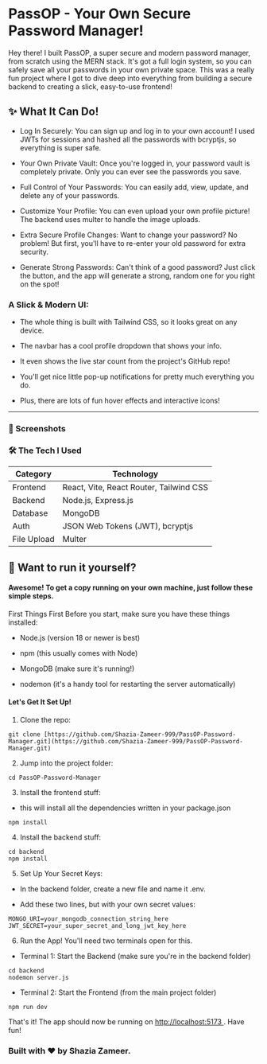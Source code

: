# PassOP - Your Own Secure Password Manager!
Hey there! I built PassOP, a super secure and modern password manager, from scratch using the MERN stack. It's got a full login system, so you can safely save all your passwords in your own private space. This was a really fun project where I got to dive deep into everything from building a secure backend to creating a slick, easy-to-use frontend!

## ✨ What It Can Do!
* Log In Securely: You can sign up and log in to your own account! I used JWTs for sessions and hashed all the passwords with bcryptjs, so everything is super safe.

* Your Own Private Vault: Once you're logged in, your password vault is completely private. Only you can ever see the passwords you save.

* Full Control of Your Passwords: You can easily add, view, update, and delete any of your passwords.

* Customize Your Profile: You can even upload your own profile picture! The backend uses multer to handle the image uploads.

* Extra Secure Profile Changes: Want to change your password? No problem! But first, you'll have to re-enter your old password for extra security.

* Generate Strong Passwords: Can't think of a good password? Just click the button, and the app will generate a strong, random one for you right on the spot!

### A Slick & Modern UI:

* The whole thing is built with Tailwind CSS, so it looks great on any device.

* The navbar has a cool profile dropdown that shows your info.

* It even shows the live star count from the project's GitHub repo!

* You'll get nice little pop-up notifications for pretty much everything you do.

* Plus, there are lots of fun hover effects and interactive icons!
---
### 📸 Screenshots

### 🛠️  The Tech I Used 

| Category      | Technology                                |
|---------------|-------------------------------------------|
| Frontend      | React, Vite, React Router, Tailwind CSS   |
| Backend       | Node.js, Express.js                       |
| Database      | MongoDB                                   |
| Auth          | JSON Web Tokens (JWT), bcryptjs           |
| File Upload   | Multer                                    |

## 🚀 Want to run it yourself?
#### Awesome! To get a copy running on your own machine, just follow these simple steps.

First Things First
Before you start, make sure you have these things installed:

* Node.js (version 18 or newer is best)

* npm (this usually comes with Node)

* MongoDB (make sure it's running!)

* nodemon (it's a handy tool for restarting the server automatically)

#### Let's Get It Set Up!
1. Clone the repo:
```
git clone [https://github.com/Shazia-Zameer-999/PassOP-Password-Manager.git](https://github.com/Shazia-Zameer-999/PassOP-Password-Manager.git)

```
2. Jump into the project folder:
```
cd PassOP-Password-Manager
```

3. Install the frontend stuff:
* this will install all the dependencies written in your package.json
```
npm install
```

4. Install the backend stuff:
```
cd backend
npm install
```

5. Set Up Your Secret Keys:

* In the backend folder, create a new file and name it .env.

* Add these two lines, but with your own secret values:
```
MONGO_URI=your_mongodb_connection_string_here
JWT_SECRET=your_super_secret_and_long_jwt_key_here
```

6. Run the App!
You'll need two terminals open for this.

* Terminal 1: Start the Backend (make sure you're in the backend folder)
```
cd backend
nodemon server.js

```
* Terminal 2: Start the Frontend (from the main project folder)
```
npm run dev
```

That's it! The app should now be running on <u> http://localhost:5173 </u>. Have fun!

### Built with ❤️ by Shazia Zameer.